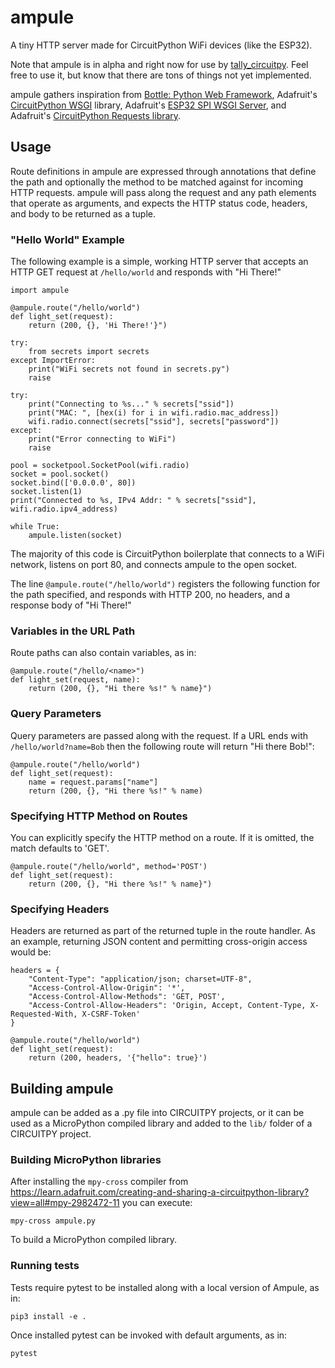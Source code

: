 # ampule

A tiny HTTP server made for CircuitPython WiFi devices (like the ESP32).

Note that ampule is in alpha and right now for use by
[tally_circuitpy](https://github.com/deckerego/tally_circuitpy). Feel free to
use it, but know that there are tons of things not yet implemented.

ampule gathers inspiration from
[Bottle: Python Web Framework](https://bottlepy.org/docs/dev/index.html),
Adafruit's [CircuitPython WSGI](https://github.com/adafruit/Adafruit_CircuitPython_WSGI)
library, Adafruit's [ESP32 SPI WSGI Server](https://github.com/adafruit/Adafruit_CircuitPython_ESP32SPI/blob/main/adafruit_esp32spi/adafruit_esp32spi_wsgiserver.py),
and Adafruit's [CircuitPython Requests library](https://github.com/adafruit/Adafruit_CircuitPython_Requests).


## Usage

Route definitions in ampule are expressed through annotations that define the
path and optionally the method to be matched against for incoming HTTP requests.
ampule will pass along the request and any path elements that operate as arguments,
and expects the HTTP status code, headers, and body to be returned as a tuple.

### "Hello World" Example

The following example is a simple, working HTTP server that accepts an
HTTP GET request at `/hello/world` and responds with "Hi There!"

    import ampule

    @ampule.route("/hello/world")
    def light_set(request):
        return (200, {}, 'Hi There!'}")

    try:
        from secrets import secrets
    except ImportError:
        print("WiFi secrets not found in secrets.py")
        raise

    try:
        print("Connecting to %s..." % secrets["ssid"])
        print("MAC: ", [hex(i) for i in wifi.radio.mac_address])
        wifi.radio.connect(secrets["ssid"], secrets["password"])
    except:
        print("Error connecting to WiFi")
        raise

    pool = socketpool.SocketPool(wifi.radio)
    socket = pool.socket()
    socket.bind(['0.0.0.0', 80])
    socket.listen(1)
    print("Connected to %s, IPv4 Addr: " % secrets["ssid"], wifi.radio.ipv4_address)

    while True:
        ampule.listen(socket)

The majority of this code is CircuitPython boilerplate that connects to a WiFi
network, listens on port 80, and connects ampule to the open socket.

The line `@ampule.route("/hello/world")` registers the following function for
the path specified, and responds with HTTP 200, no headers, and a response body
of "Hi There!"

### Variables in the URL Path

Route paths can also contain variables, as in:

    @ampule.route("/hello/<name>")
    def light_set(request, name):
        return (200, {}, "Hi there %s!" % name}")

### Query Parameters

Query parameters are passed along with the request. If a URL ends with
`/hello/world?name=Bob` then the following route will return
"Hi there Bob!":

    @ampule.route("/hello/world")
    def light_set(request):
        name = request.params["name"]
        return (200, {}, "Hi there %s!" % name)

### Specifying HTTP Method on Routes

You can explicitly specify the HTTP method on a route. If it is omitted,
the match defaults to 'GET'.

    @ampule.route("/hello/world", method='POST')
    def light_set(request):
        return (200, {}, "Hi there %s!" % name}")

### Specifying Headers

Headers are returned as part of the returned tuple in the route handler.
As an example, returning JSON content and permitting cross-origin access
would be:

    headers = {
        "Content-Type": "application/json; charset=UTF-8",
        "Access-Control-Allow-Origin": '*',
        "Access-Control-Allow-Methods": 'GET, POST',
        "Access-Control-Allow-Headers": 'Origin, Accept, Content-Type, X-Requested-With, X-CSRF-Token'
    }

    @ampule.route("/hello/world")
    def light_set(request):
        return (200, headers, '{"hello": true}')


## Building ampule

ampule can be added as a .py file into CIRCUITPY projects, or it can be
used as a MicroPython compiled library and added to the `lib/` folder
of a CIRCUITPY project.

### Building MicroPython libraries

After installing the `mpy-cross` compiler from
https://learn.adafruit.com/creating-and-sharing-a-circuitpython-library?view=all#mpy-2982472-11
you can execute:

    mpy-cross ampule.py

To build a MicroPython compiled library.

### Running tests

Tests require pytest to be installed along with a local version of Ampule, as in:

    pip3 install -e .

Once installed pytest can be invoked with default arguments, as in:

    pytest
